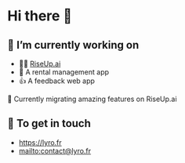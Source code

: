 # Hi there 👋

## 🔭 I’m currently working on

- 👨‍🎓 [RiseUp.ai](https://riseup.ai)
- 🏡 A rental management app
- 👍 A feedback web app


🚀 Currently migrating amazing features on RiseUp.ai

## 🤝 To get in touch
- https://lyro.fr
- [mailto:contact@lyro.fr](contact[at]lyro.fr)

<!--
**Lyro1/Lyro1** is a ✨ _special_ ✨ repository because its `README.md` (this file) appears on your GitHub profile.

Here are some ideas to get you started:

-  ...
- 🌱 I’m currently learning ...
- 👯 I’m looking to collaborate on ...
- 🤔 I’m looking for help with ...
- 💬 Ask me about ...
- 📫 How to reach me: ...
- 😄 Pronouns: ...
- ⚡ Fun fact: ...
-->
